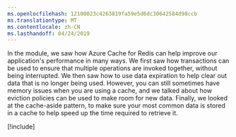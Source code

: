 ```yaml
---
ms.openlocfilehash: 12100023c4263819fa59e5d6dc30642584d98ccb
ms.translationtype: MT
ms.contentlocale: zh-CN
ms.lasthandoff: 04/24/2019
---
```

In the module, we saw how Azure Cache for Redis can help improve our application's performance in many ways. We first saw how transactions can be used to ensure that multiple operations are invoked together, without being interrupted. We then saw how to use data expiration to help clear out data that is no longer being used. However, you can still sometimes have memory issues when you are using a cache, and we talked about how eviction policies can be used to make room for new data. Finally, we looked at the cache-aside pattern, to make sure your most common data is stored in a cache to help speed up the time required to retrieve it.

<!-- Cleanup sandbox -->
[!include[](../../../includes/azure-sandbox-cleanup.md)]